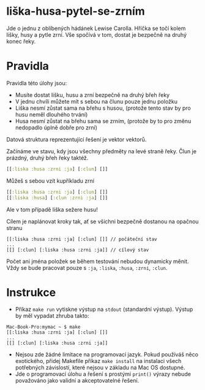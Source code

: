 # liška-husa-pytel-se-zrním

Jde o jednu z oblíbených hádánek Lewise Carolla. Hříčka se točí kolem lišky, husy a pytle zrní. Vše spočívá v tom, dostat je bezpečně na druhý konec řeky.

# Pravidla

Pravidla této úlohy jsou:

- Musíte dostat lišku, husu a zrní bezpečně na druhý břeh řeky
- V jednu chvíli můžete mít s sebou na člunu pouze jednu položku
- Liška nesmí zůstat sama na břehu s husou, (protože tento stav by pro husu neměl dlouhého trvání)
- Husa nesmí zůstat na břehu sama se zrním, (protože by to pro změnu nedopadlo úplně dobře pro zrní)

Datová struktura reprezentující řešení je vektor vektorů.

Začínáme ve stavu, kdy jsou všechny předměty na levé straně řeky. Člun je prázdný, druhý břeh řeky taktéž.

```clojure
[[:liska :husa :zrni :ja] [:clun] []]
```
Můžeš s sebou vzít kupříkladu zrní

```clojure
[[:liska :husa :zrni :ja] [:clun] []]
[[:liska :husa] [:clun :zrni :ja] []]
```

Ale v tom případě liška sežere husu!

Cílem je naplánovat kroky tak, ať se všichni bezpečně dostanou na opačnou stranu

```
[[:liska :husa :zrni :ja] [:clun] []] // počáteční stav
...
[[] [:clun] [:liska :husa :zrni :ja]] // cílový stav
```

Počet ani jména položek se během testování nebudou dynamicky měnit. Vždy se bude pracovat pouze s `:ja`, `:liska`, `:husa`, `:zrni`, `:clun`.

# Instrukce

- Příkaz `make run` vytiskne výstup na `stdout` (standardní výstup). Výstup by měl vypadat zhruba takto:
```
Mac-Book-Pro:mymac ~ $ make
[[:liska :husa :zrni :ja] [:clun] []]
...
[[] [:clun] [:liska :husa :zrni :ja]]
```

- Nejsou zde žádné limitace na programovací jazyk. Pokud používáš něco exotického, přidej Makefile příkaz `make install` na instalaci všech potřebných závislostí, které nejsou v základu na Mac OS dostupné.
- Jde o programovací úlohu a řešení s prostými `print()` výrazy nebude považováno jako validní a akceptovatelné řešení.
